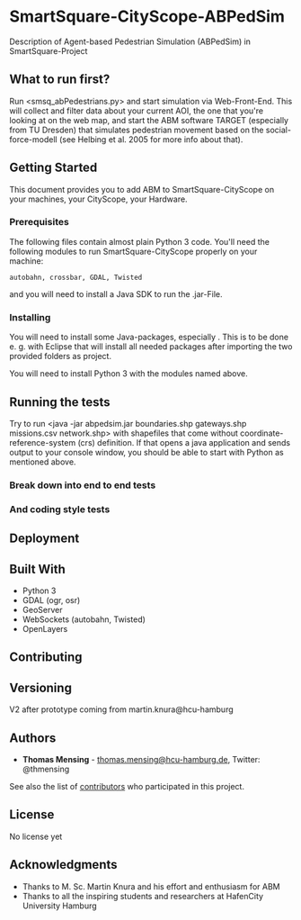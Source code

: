 # SmartSquare-CityScope-ABPedSim

Description of Agent-based Pedestrian Simulation (ABPedSim) in SmartSquare-Project

## What to run first?
Run <smsq_abPedestrians.py> and start simulation via Web-Front-End. This will collect and filter data about your current 
AOI, the one that you're looking at on the web map, and start the ABM software TARGET (especially from TU Dresden) that 
simulates pedestrian movement based on the social-force-modell (see Helbing et al. 2005 for more info about that).

## Getting Started

This document provides you to add ABM to SmartSquare-CityScope on your machines, your CityScope, your Hardware.

### Prerequisites

The following files contain almost plain Python 3 code. You'll need the following modules to run SmartSquare-CityScope properly on your machine:

```
autobahn, crossbar, GDAL, Twisted
```

and you will need to install a Java SDK to run the .jar-File.

### Installing

You will need to install some Java-packages, especially <geotools>. This is to be done e. g. with Eclipse that will install 
all needed packages after importing the two provided folders as <Maven> project.

You will need to install Python 3 with the modules named above.

## Running the tests

Try to run <java -jar abpedsim.jar boundaries.shp gateways.shp missions.csv network.shp> with shapefiles that come without
coordinate-reference-system (crs) definition. 
If that opens a java application and sends output to your console window, you should be able to start with Python as 
mentioned above.

### Break down into end to end tests

### And coding style tests

## Deployment

## Built With

* Python 3
* GDAL (ogr, osr)
* GeoServer
* WebSockets (autobahn, Twisted)
* OpenLayers

## Contributing

## Versioning

V2 after prototype coming from martin.knura@hcu-hamburg

## Authors

* **Thomas Mensing** - thomas.mensing@hcu-hamburg.de, Twitter: @thmensing

See also the list of [contributors](https://www.hcu-hamburg.de/research/csl/team/leitung/) who participated in this project.

## License

No license yet

## Acknowledgments

* Thanks to M. Sc. Martin Knura and his effort and enthusiasm for ABM
* Thanks to all the inspiring students and researchers at HafenCity University Hamburg

